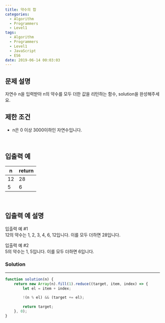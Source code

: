 ```yaml
---
title: 약수의 합
categories:
  - Algorithm
  - Programmers
  - Level1
tags:
  - Algorithm
  - Programmers
  - Level1
  - JavaScript
  - ES6
date: 2019-06-14 00:03:03
---
```


## 문제 설명
자연수 n을 입력받아 n의 약수를 모두 더한 값을 리턴하는 함수, solution을 완성해주세요.

<!-- more -->

## 제한 조건
- n은 0 이상 3000이하인 자연수입니다.

<br/>

## 입출력 예

| n | return |
| --- | --- |
| 12 | 28 |
| 5 | 6 |

<br/>


## 입출력 예 설명

입출력 예 #1<br/>
12의 약수는 1, 2, 3, 4, 6, 12입니다. 이를 모두 더하면 28입니다.<br/>

입출력 예 #2<br/>
5의 약수는 1, 5입니다. 이를 모두 더하면 6입니다.<br/>

### Solution

---

```javascript
function solution(n) {
    return new Array(n).fill(1).reduce((target, item, index) => {
        let el = item + index;
        
        !(n % el) && (target += el);
        
        return target;
    }, 0);
}
```